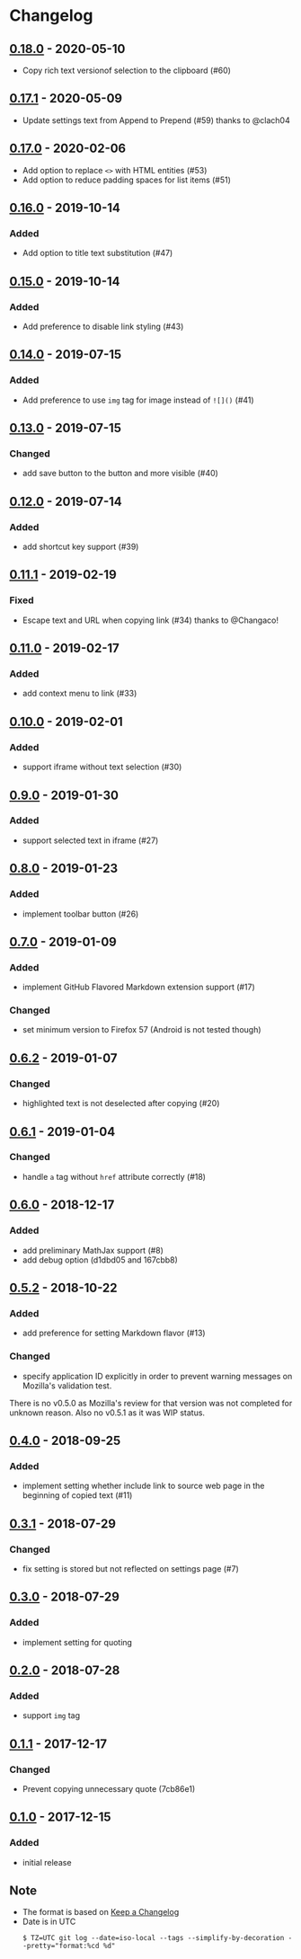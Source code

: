 # Changelog

## [0.18.0](https://addons.mozilla.org/en-US/firefox/addon/copy-selection-as-markdown/versions/0.18.0) - 2020-05-10

- Copy rich text versionof selection to the clipboard (#60)

## [0.17.1](https://addons.mozilla.org/en-US/firefox/addon/copy-selection-as-markdown/versions/0.17.1) - 2020-05-09

- Update settings text from Append to Prepend (#59) thanks to @clach04

## [0.17.0](https://addons.mozilla.org/en-US/firefox/addon/copy-selection-as-markdown/versions/0.17.0) - 2020-02-06

- Add option to replace `<>` with HTML entities (#53)
- Add option to reduce padding spaces for list items (#51)

## [0.16.0](https://addons.mozilla.org/en-US/firefox/addon/copy-selection-as-markdown/versions/0.16.0) - 2019-10-14

### Added

- Add option to title text substitution (#47)

## [0.15.0](https://addons.mozilla.org/en-US/firefox/addon/copy-selection-as-markdown/versions/0.15.0) - 2019-10-14

### Added

- Add preference to disable link styling (#43)

## [0.14.0](https://addons.mozilla.org/en-US/firefox/addon/copy-selection-as-markdown/versions/0.14.0) - 2019-07-15

### Added

- Add preference to use `img` tag for image instead of `![]()` (#41)

## [0.13.0](https://addons.mozilla.org/en-US/firefox/addon/copy-selection-as-markdown/versions/0.13.0) - 2019-07-15

### Changed

- add save button to the button and more visible (#40)

## [0.12.0](https://addons.mozilla.org/en-US/firefox/addon/copy-selection-as-markdown/versions/0.12.0) - 2019-07-14

### Added

- add shortcut key support (#39)

## [0.11.1](https://addons.mozilla.org/en-US/firefox/addon/copy-selection-as-markdown/versions/0.11.1) - 2019-02-19

### Fixed

- Escape text and URL when copying link (#34) thanks to @Changaco!

## [0.11.0](https://addons.mozilla.org/en-US/firefox/addon/copy-selection-as-markdown/versions/0.11.0) - 2019-02-17

### Added

- add context menu to link (#33)

## [0.10.0](https://addons.mozilla.org/en-US/firefox/addon/copy-selection-as-markdown/versions/0.10.0) - 2019-02-01

### Added

- support iframe without text selection (#30)

## [0.9.0](https://addons.mozilla.org/en-US/firefox/addon/copy-selection-as-markdown/versions/0.9.0) - 2019-01-30

### Added

- support selected text in iframe (#27)

## [0.8.0](https://addons.mozilla.org/en-US/firefox/addon/copy-selection-as-markdown/versions/0.8.0) - 2019-01-23

### Added

- implement toolbar button (#26)

## [0.7.0](https://addons.mozilla.org/en-US/firefox/addon/copy-selection-as-markdown/versions/0.7.0) - 2019-01-09

### Added

- implement GitHub Flavored Markdown extension support (#17)

### Changed

- set minimum version to Firefox 57 (Android is not tested though)

## [0.6.2](https://addons.mozilla.org/en-US/firefox/addon/copy-selection-as-markdown/versions/0.6.2) - 2019-01-07

### Changed

- highlighted text is not deselected after copying (#20)

## [0.6.1](https://addons.mozilla.org/en-US/firefox/addon/copy-selection-as-markdown/versions/0.6.1) - 2019-01-04

### Changed

- handle `a` tag without `href` attribute correctly (#18)

## [0.6.0](https://addons.mozilla.org/en-US/firefox/addon/copy-selection-as-markdown/versions/0.6.0) - 2018-12-17

### Added

- add preliminary MathJax support (#8)
- add debug option (d1dbd05 and 167cbb8)

## [0.5.2](https://addons.mozilla.org/en-US/firefox/addon/copy-selection-as-markdown/versions/0.5.2) - 2018-10-22

### Added

- add preference for setting Markdown flavor (#13)

### Changed

- specify application ID explicitly in order to prevent warning messages on Mozilla's validation test.

There is no v0.5.0 as Mozilla's review for that version was not completed for unknown reason. Also no v0.5.1 as it was WIP status.

## [0.4.0](https://addons.mozilla.org/en-US/firefox/addon/copy-selection-as-markdown/versions/0.4.0) - 2018-09-25

### Added

- implement setting whether include link to source web page in the beginning of copied text (#11)

## [0.3.1](https://addons.mozilla.org/en-US/firefox/addon/copy-selection-as-markdown/versions/0.3.1) - 2018-07-29

### Changed

- fix setting is stored but not reflected on settings page (#7)

## [0.3.0](https://addons.mozilla.org/en-US/firefox/addon/copy-selection-as-markdown/versions/0.3.0) - 2018-07-29

### Added

- implement setting for quoting

## [0.2.0](https://addons.mozilla.org/en-US/firefox/addon/copy-selection-as-markdown/versions/0.2.0) - 2018-07-28

### Added

- support `img` tag

## [0.1.1](https://addons.mozilla.org/en-US/firefox/addon/copy-selection-as-markdown/versions/0.1.1) - 2017-12-17

### Changed

- Prevent copying unnecessary quote (7cb86e1)

## [0.1.0](https://addons.mozilla.org/en-US/firefox/addon/copy-selection-as-markdown/versions/0.1.0) - 2017-12-15

### Added

- initial release

## Note

- The format is based on [Keep a Changelog](https://keepachangelog.com/en/1.0.0/)
- Date is in UTC
  ```console
  $ TZ=UTC git log --date=iso-local --tags --simplify-by-decoration --pretty="format:%cd %d"
  ```
